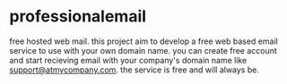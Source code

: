 # professionalemail
free hosted web mail.
this project aim to develop a free web based email service to use with your own domain name.
you can create free account and start recieving email with your company's domain name like support@atmycompany.com.
the service is free and will always be.
